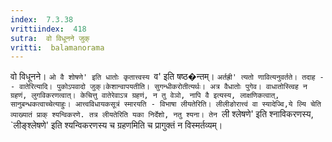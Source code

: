 ```yaml
---
index:  7.3.38
vrittiindex:  418
sutra:  वो विधूनने जुक्
vritti:  balamanorama 
---
```


वो विधूनने। `ओ वै शोषणे' इति धातोः कृतात्त्वस्य `व' इति षष्ठ�न्तम्। `अर्तह्री' त्यतो णावित्यनुवर्तते। तदाह -- वातेरित्यादि। पुकोऽपवादो जुक्।केशान्वापयतीति। सुगन्धीकरोतीत्यर्थः। अत्र वैधातोः पुगेव। वाधातोस्त्विह न ग्रहणं, लुगविकरणत्वात्। केचित्तु वातेरेवाऽत्र ग्रहणं, न तु वेञो, नापि वै इत्यस्य, लाक्षणिकत्वात्, सानुबन्धकत्वाच्चेत्याहुः। आत्त्वविधायकसूत्रं स्मारयति - विभाषा लीयतेरिति। लीलीङोरात्त्वं वा स्यादेज्वि,ये ल्यि चेति व्याख्यातं प्राक् श्यन्विकरणे. तत्र लीयतेरिति यका निर्देशो, नतु श्यना। तेन `ली श्लेषणे' इति श्नाविकरणस्य, `लीङ्श्लेषणे' इति श्यन्विकरणस्य च ग्रहणमिति च प्रागुक्तं न विस्मर्तव्यम्।


